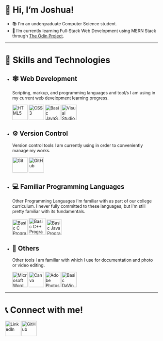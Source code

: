 # 👋 Hi, I’m Joshua!
- 📚 I'm an undergraduate Computer Science student.
- 🌱 I’m currently learning Full-Stack Web Development using MERN Stack through [The Odin Project](https://www.theodinproject.com/).
___
# 🧾 Skills and Technologies
- ## 🕸 Web Development
    Scripting, markup, and programming languages and tool/s I am using in my current web development learning progress.
    
    [<img alt="HTML5" title="HTML5" src="https://cdn-icons-png.flaticon.com/512/5968/5968267.png" width="50">](https://en.wikipedia.org/wiki/HTML5) [<img alt="CSS3" title="CSS3" src="https://cdn-icons-png.flaticon.com/512/5968/5968242.png" width="50">](https://en.wikipedia.org/wiki/CSS) [<img alt="Basic JavaScript" title="Basic JavaScript Programming" src="https://cdn-icons-png.flaticon.com/512/5968/5968292.png" width="50">](https://en.wikipedia.org/wiki/JavaScript)  [<img alt="Visual Studio Code" title="Visual Studio Code" src="https://upload.wikimedia.org/wikipedia/commons/thumb/9/9a/Visual_Studio_Code_1.35_icon.svg/2048px-Visual_Studio_Code_1.35_icon.svg.png" width="50">](https://en.wikipedia.org/wiki/Visual_Studio_Code)

- ## ⚙ Version Control
    Version control tools I am currently using in order to conveniently manage my works.
    
    <img alt="Git" title="Git" src="https://git-scm.com/images/logos/downloads/Git-Icon-1788C.png" width="50"> <img alt="GitHub" title="GitHub" src="https://cdn-icons-png.flaticon.com/512/733/733609.png" width="50"> 

- ## 💻 Familiar Programming Languages
    Other Programming Languages I'm familiar with as part of our college curriculum. I never fully committed to these languages, but I'm still pretty familiar with its fundamentals.

    <img alt="Basic C Programming" title="Basic C Programming" src="https://upload.wikimedia.org/wikipedia/commons/thumb/1/18/C_Programming_Language.svg/695px-C_Programming_Language.svg.png" width="50"> <img alt="Basic C++ Programming" title="Basic C++ Programming" src="https://cdn-icons-png.flaticon.com/512/6132/6132222.png" width="55"> <img alt="Basic Java Programming" title="Basic Java Programming" src="https://cdn-icons-png.flaticon.com/512/226/226777.png" width="50">
    
- ## 🎨 Others
    Other tools I am familiar with which I use for documentation and photo or video editing.

    <img alt="Microsoft Word" title="Microsoft Word" src="https://upload.wikimedia.org/wikipedia/commons/thumb/8/8d/Microsoft_Word_2013-2019_logo.svg/1200px-Microsoft_Word_2013-2019_logo.svg.png" width="50"> <img alt="Canva" title="Canva" src="https://cdn-images-1.medium.com/max/1200/1*A6kkoOVJVpXPWewg8axc5w.png" width="50"> <img alt="Adobe Photoshop" title="Adobe Photoshop" src="https://cdn-icons-png.flaticon.com/512/5968/5968520.png" width="50"> <img alt="Basic DaVinci Resolve" title="Basic DaVinci Resolve" src="https://upload.wikimedia.org/wikipedia/commons/thumb/9/90/DaVinci_Resolve_17_logo.svg/1200px-DaVinci_Resolve_17_logo.svg.png" width="50"> 
___
# 📞 Connect with me!
[<img alt="LinkedIn" title="LinkedIn" src="https://cdn-icons-png.flaticon.com/512/145/145807.png" width="50">](https://www.linkedin.com/in/joshua-caleb-bolito-7a7401214) [<img alt="GitHub" title="GitHub" src="https://cdn-icons-png.flaticon.com/512/733/733609.png" width="50">](https://github.com/JCBolito)
